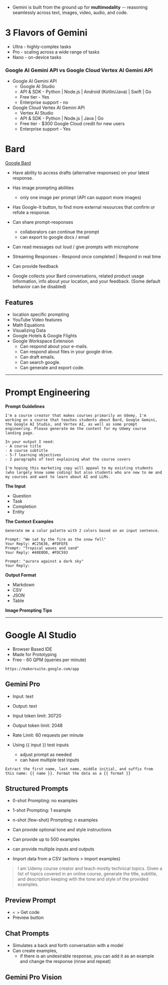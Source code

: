 - Gemini is built from the ground up for **multimodality** -- reasoning seamlessly across text, images, video, audio, and code.

# 3 Flavors of Gemini
- Ultra - highly-complex tasks
- Pro - scaling across a wide range of tasks
- Nano - on-device tasks

### Google AI Gemini API vs Google Cloud Vertex AI Gemini API
- Google AI Gemini API
	- Google AI Studio
	- API & SDK - Python | Node.js | Android (Kotlin/Java) | Swift | Go
	- Free tier - Yes
	- Enterprise support - no
-  Google Cloud Vertex AI Gemini API
	- Vertex AI Studio
	- API & SDK - Python | Node.js | Java | Go
	- Free tier - $300 Google Cloud credit for new users
	- Enterprise support - Yes

# Bard

[Google Bard](https://bard.google.com/chat)

- Have ability to access drafts (alternative responses) on your latest response.
- Has image prompting abilities
	- only one image per prompt (API can support more images)
- Has Google-It button, to find more external resources that confirm or refute a response.
- Can share prompt-responses
	- collaborators can continue the prompt
	- can export to google docs / email
- Can read messages out loud / give prompts with microphone
- Streaming Responses - Respond once completed | Respond in real time
- Can provide feedback

 - Google collects your Bard conversations, related product usage information, info about your location, and your feedback. (Some default behavior can be disabled)
## Features
- location specific prompting
- YouTube Video features
- Math Equations
- Visualizing Data
- Google Hotels & Google Flights
- Google Workspace Extension
	- Can respond about your e-mails.
	- Can respond about files in your google drive.
	- Can draft emails.
	- Can search google.
	- Can generate and export code.

---
# Prompt Engineering

 **Prompt Guidelines**

```
I'm a course creator that makes courses primarily on Udemy. I'm working on a course that teaches students about Bard, Google Gemini, the Google AI Studio, and Vertex AI, as well as some prompt engineering. Please generate me the content for my Udemy course landing page.

In your output I need:
- A course title
- A course subtitle
- 5-7 learning objectives
- 2 paragraphs of text explaining what the course covers

I'm hoping this marketing copy will appeal to my existing students (who largely know some coding) but also students who are new to me and my courses and want to learn about AI and LLMs.
```

**The Input**
- Question
- Task
- Completion
- Entity

 **The Context**
**Examples**
```
Generate me a color palette with 2 colors based on an input sentence.

Prompt: "We sat by the fire as the snow fell"
Your Reply: #C25636, #FDFEFE
Prompt: "Tropical waves and sand"
Your Reply: #40E0D0, #FDC593

Prompt: "aurora against a dark sky"
Your Reply:
```

**Output Format**
- Markdown
- CSV
- JSON
- Table

**Image Prompting Tips**

---
# Google AI Studio

- Browser Based IDE
- Made for Prototyping
- Free - 60 QPM (queries per minute)

```
https://makersuite.google.com/app
```

## Gemini Pro
- Input: text
- Output: text
- Input token limit: 30720
- Output token limit: 2048
- Rate Limit: 60 requests per minute

- Using {{ input }} test inputs
	- adjust prompt as needed
	- can have multiple test inputs

```
Extract the first name, last name, middle initial, and suffix from this name: {{ name }}. Format the data as a ﻿{{ format }}﻿
```

## Structured Prompts
- 0-shot Prompting: no examples
- 1-shot Prompting: 1 example
- n-shot  (few-shot) Prompting: n examples

- Can provide optional tone and style instructions
- Can provide up to 500 examples
- can provide multiple inputs and outputs

- Import data from a CSV (actions > import examples)

> I am Udemy course creator and teach mostly technical topics. Given a list of topics covered in an online course, generate the title, subtitle, and description keeping with the tone and style of the provided examples.

## Preview Prompt
- `< >` Get code
- Preview button

## Chat Prompts
- Simulates a back and forth conversation with a model
- Can create examples,
	- if there is an undesirable response, you can add it as an example and change the response (rinse and repeat)

## Gemini Pro Vision




